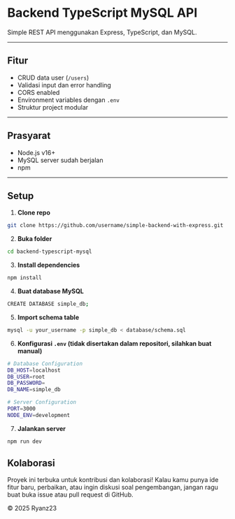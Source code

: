 # Backend TypeScript MySQL API

Simple REST API menggunakan Express, TypeScript, dan MySQL.

---

## Fitur

- CRUD data user (`/users`)
- Validasi input dan error handling
- CORS enabled
- Environment variables dengan `.env`
- Struktur project modular

---

## Prasyarat

- Node.js v16+
- MySQL server sudah berjalan
- npm

---

## Setup

1. **Clone repo**

```bash
git clone https://github.com/username/simple-backend-with-express.git
```

2. **Buka folder**

```bash
cd backend-typescript-mysql
```

3. **Install dependencies**

```bash
npm install
```

4. **Buat database MySQL**

```bash
CREATE DATABASE simple_db;
```

5. **Import schema table**

```bash
mysql -u your_username -p simple_db < database/schema.sql
```

6. **Konfigurasi `.env` (tidak disertakan dalam repositori, silahkan buat manual)**

```bash
# Database Configuration
DB_HOST=localhost
DB_USER=root
DB_PASSWORD=
DB_NAME=simple_db

# Server Configuration
PORT=3000
NODE_ENV=development
```

7. **Jalankan server**

```bash
npm run dev
```

## Kolaborasi
Proyek ini terbuka untuk kontribusi dan kolaborasi! Kalau kamu punya ide fitur baru, perbaikan, atau ingin diskusi soal pengembangan, jangan ragu buat buka issue atau pull request di GitHub.

&copy; 2025 Ryanz23